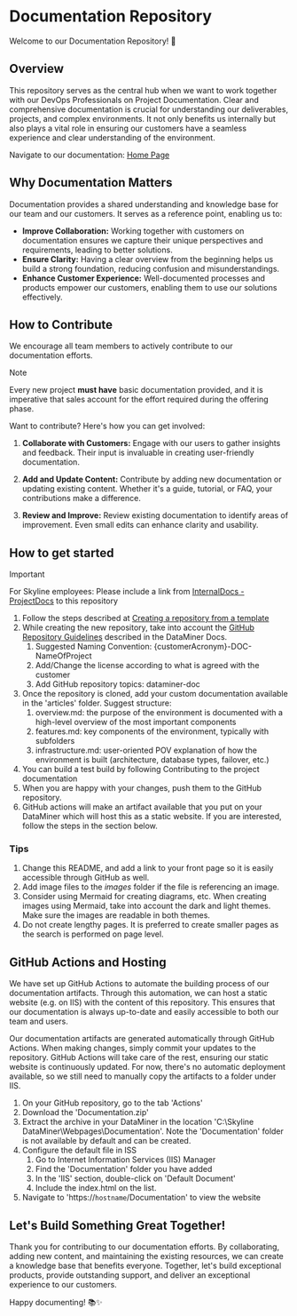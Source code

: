 # Documentation Repository

Welcome to our Documentation Repository! 🚀

## Overview

This repository serves as the central hub when we want to work together with our DevOps Professionals on Project Documentation. Clear and comprehensive documentation is crucial for understanding our deliverables, projects, and complex environments. It not only benefits us internally but also plays a vital role in ensuring our customers have a seamless experience and clear understanding of the environment.

Navigate to our documentation: [Home Page](index.md)

## Why Documentation Matters

Documentation provides a shared understanding and knowledge base for our team and our customers. It serves as a reference point, enabling us to:

- **Improve Collaboration:** Working together with customers on documentation ensures we capture their unique perspectives and requirements, leading to better solutions.
- **Ensure Clarity:** Having a clear overview from the beginning helps us build a strong foundation, reducing confusion and misunderstandings.
- **Enhance Customer Experience:** Well-documented processes and products empower our customers, enabling them to use our solutions effectively.

## How to Contribute

We encourage all team members to actively contribute to our documentation efforts.

> [!NOTE]
> Every new project **must have** basic documentation provided, and it is imperative that sales account for the effort required during the offering phase.

Want to contribute? 
 Here's how you can get involved:

1. **Collaborate with Customers:** Engage with our users to gather insights and feedback. Their input is invaluable in creating user-friendly documentation.

2. **Add and Update Content:** Contribute by adding new documentation or updating existing content. Whether it's a guide, tutorial, or FAQ, your contributions make a difference.

3. **Review and Improve:** Review existing documentation to identify areas of improvement. Even small edits can enhance clarity and usability.

## How to get started

> [!IMPORTANT]
> For Skyline employees: Please include a link from [InternalDocs - ProjectDocs](https://internaldocs.skyline.be/Projects/Projects.html) to this repository

1. Follow the steps described at [Creating a repository from a template](https://docs.github.com/en/repositories/creating-and-managing-repositories/creating-a-repository-from-a-template#creating-a-repository-from-a-template)
2. While creating the new repository, take into account the [GitHub Repository Guidelines](https://docs.dataminer.services/develop/CICD/Skyline%20Communications/Github/Use_Github_Guidelines.html) described in the DataMiner Docs. 
    1. Suggested Naming Convention: {customerAcronym}-DOC-NameOfProject
    2. Add/Change the license according to what is agreed with the customer
    3. Add GitHub repository topics: dataminer-doc
3. Once the repository is cloned, add your custom documentation available in the 'articles' folder. Suggest structure:
    1. overview.md: the purpose of the environment is documented with a high-level overview of the most important components
    2. features.md: key components of the environment, typically with subfolders
    3. infrastructure.md: user-oriented POV explanation of how the environment is built (architecture, database types, failover, etc.)
4. You can build a test build by following Contributing to the project documentation
5. When you are happy with your changes, push them to the GitHub repository.
6. GitHub actions will make an artifact available that you put on your DataMiner which will host this as a static website. If you are interested, follow the steps in the section below.

### Tips

1. Change this README, and add a link to your front page so it is easily accessible through GitHub as well.
1. Add image files to the *images* folder if the file is referencing an image.
1. Consider using Mermaid for creating diagrams, etc. When creating images using Mermaid, take into account the dark and light themes. Make sure the images are readable in both themes.
1. Do not create lengthy pages. It is preferred to create smaller pages as the search is performed on page level.

## GitHub Actions and Hosting

We have set up GitHub Actions to automate the building process of our documentation artifacts. Through this automation, we can host a static website (e.g. on IIS) with the content of this repository. This ensures that our documentation is always up-to-date and easily accessible to both our team and users.

Our documentation artifacts are generated automatically through GitHub Actions. When making changes, simply commit your updates to the repository. GitHub Actions will take care of the rest, ensuring our static website is continuously updated. For now, there's no automatic deployment available, so we still need to manually copy the artifacts to a folder under IIS.

1. On your GitHub repository, go to the tab 'Actions'
1. Download the 'Documentation.zip'
1. Extract the archive in your DataMiner in the location 'C:\Skyline DataMiner\Webpages\Documentation'. Note the 'Documentation' folder is not available by default and can be created.
1. Configure the default file in ISS
    1. Go to Internet Information Services (IIS) Manager
    1. Find the 'Documentation' folder you have added
    1. In the 'IIS' section, double-click on 'Default Document'
    1. Include the index.html on the list.
1. Navigate to 'https://`hostname`/Documentation' to view the website

## Let's Build Something Great Together!

Thank you for contributing to our documentation efforts. By collaborating, adding new content, and maintaining the existing resources, we can create a knowledge base that benefits everyone. Together, let's build exceptional products, provide outstanding support, and deliver an exceptional experience to our customers.

Happy documenting! 📚✨
